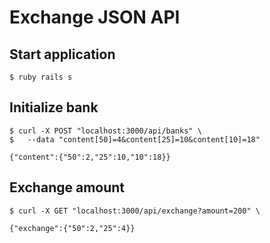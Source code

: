 Exchange JSON API
=================

## Start application

    $ ruby rails s

## Initialize bank

```shell
$ curl -X POST "localhost:3000/api/banks" \
$   --data "content[50]=4&content[25]=10&content[10]=18"

{"content":{"50":2,"25":10,"10":18}}
```

## Exchange amount

```shell
$ curl -X GET "localhost:3000/api/exchange?amount=200" \

{"exchange":{"50":2,"25":4}}
```
